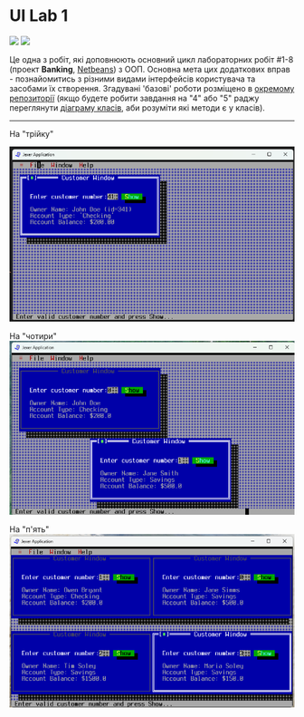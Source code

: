# UI Lab 1
![](terminal-icon.png)
![](gui-icon.png)

Це одна з робіт, які доповнюють основний цикл лабораторних робіт #1-8 (проект **Banking**, [Netbeans](https://netbeans.org/)) з ООП.  Основна мета цих додаткових вправ - познайомитись з різними видами інтерфейсів користувача та засобами їх створення. Згадувані 'базові' роботи розміщено в [окремому репозиторії](https://github.com/liketaurus/OOP-JAVA) (якщо будете робити завдання на "4" або "5" раджу переглянути [діаграму класів](https://github.com/liketaurus/OOP-JAVA/blob/master/MyBank.png), аби розуміти які методи є у класів).

---
На "трійку"

![](https://github.com/ppc-ntu-khpi/jexer-34-rronik3/blob/master/img/%D0%BD%D0%B0%D0%A2%D1%80%D1%96%D0%B9%D0%BA%D1%83.png)

На "чотири"
![](https://github.com/ppc-ntu-khpi/jexer-34-rronik3/blob/master/img/%D0%BD%D0%B0%D0%A7%D0%BE%D1%82%D0%B8%D1%80%D0%B8.png)

На "п'ять"
![](https://github.com/ppc-ntu-khpi/jexer-34-rronik3/blob/master/img/%D0%BD%D0%B0%D0%9F%D1%8F%D1%82%D1%8C.png)
